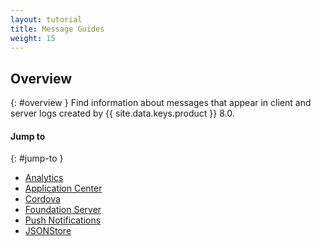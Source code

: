```yaml
---
layout: tutorial
title: Message Guides
weight: 15
---
```

<!-- NLS_CHARSET=UTF-8 -->
## Overview
{: #overview }
Find information about messages that appear in client and server logs created by {{ site.data.keys.product }} 8.0.

#### Jump to
{: #jump-to }
* [Analytics](analytics)
* [Application Center](appcenter)
* [Cordova](cordova)
* [Foundation Server](server)
* [Push Notifications](push)
* [JSONStore](jsonstore)
